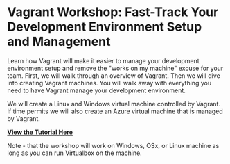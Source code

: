 # Vagrant Workshop: Fast-Track Your Development Environment Setup and Management


Learn how Vagrant will make it easier to manage your development environment setup and remove the "works on my machine" excuse for your team.    First, we will walk through an overview of Vagrant.  Then we will dive into creating Vagrant machines.  You will walk away with everything you need to have Vagrant manage your development environment. 

We will create a Linux and Windows virtual machine controlled by Vagrant.  If time permits we will also create an Azure virtual machine that is managed by Vagrant. 


**[View the Tutorial Here](tree/master/Tutorial)**


Note - that the workshop will work on Windows, OSx, or Linux machine as long as you can run Virtualbox on the machine.
